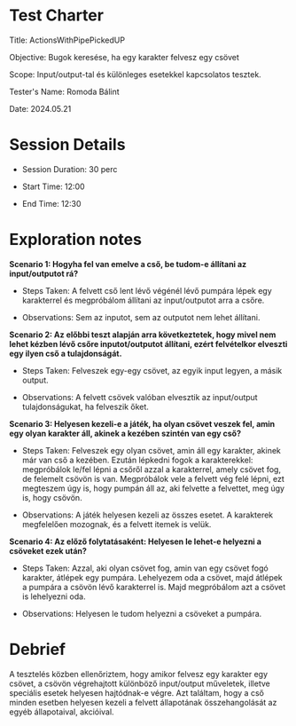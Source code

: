 ﻿# Test Charter
Title: ActionsWithPipePickedUP

Objective: Bugok keresése, ha egy karakter felvesz egy csövet

Scope: Input/output-tal és különleges esetekkel kapcsolatos tesztek.

Tester's Name: Romoda Bálint

Date: 2024.05.21
# Session Details
- Session Duration: 30 perc

- Start Time: 12:00

- End Time: 12:30
# Exploration notes
**Scenario 1: Hogyha fel van emelve a cső, be tudom-e állítani az input/outputot rá?**

- Steps Taken: A felvett cső lent lévő végénél lévő pumpára lépek egy karakterrel és megpróbálom állítani az input/outputot arra a csőre.

- Observations: Sem az inputot, sem az outputot nem lehet állítani.

**Scenario 2: Az előbbi teszt alapján arra következtetek, hogy mivel nem lehet kézben lévő csőre inputot/outputot állítani, ezért felvételkor elveszti egy ilyen cső a tulajdonságát.**

- Steps Taken: Felveszek egy-egy csövet, az egyik input legyen, a másik output.

- Observations: A felvett csövek valóban elvesztik az input/output tulajdonságukat, ha felveszik őket.

**Scenario 3: Helyesen kezeli-e a játék, ha olyan csövet veszek fel, amin egy olyan karakter áll, akinek a kezében szintén van egy cső?**

- Steps Taken: Felveszek egy olyan csövet, amin áll egy karakter, akinek már van cső a kezében. Ezután lépkedni fogok a karakterekkel: megpróbálok le/fel lépni a csőről azzal a karakterrel, amely csövet fog, de felemelt csövön is van. Megpróbálok vele a felvett vég felé lépni, ezt megteszem úgy is, hogy pumpán áll az, aki felvette a felvettet, meg úgy is, hogy csövön.

- Observations: A játék helyesen kezeli az összes esetet. A karakterek megfelelően mozognak, és a felvett itemek is velük.

**Scenario 4: Az előző folytatásaként: Helyesen le lehet-e helyezni a csöveket ezek után?**

- Steps Taken: Azzal, aki olyan csövet fog, amin van egy csövet fogó karakter, átlépek egy pumpára. Lehelyezem oda a csövet, majd átlépek a pumpára a csövön lévő karakterrel is. Majd megpróbálom azt a csövet is lehelyezni oda.

- Observations: Helyesen le tudom helyezni a csöveket a pumpára.
# Debrief
A tesztelés közben ellenőriztem, hogy amikor felvesz egy karakter egy csövet, a csövön végrehajtott különböző input/output műveletek, illetve speciális esetek helyesen hajtódnak-e végre. Azt találtam, hogy a cső minden esetben helyesen kezeli a felvett állapotának összehangolását az egyéb állapotaival, akcióival.
